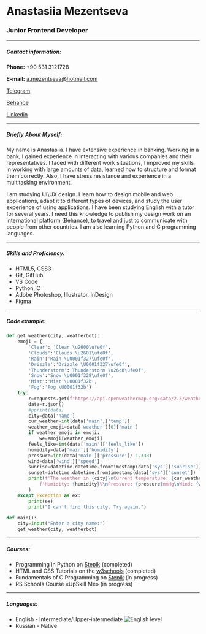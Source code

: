 # Anastasiia Mezentseva

### Junior Frontend Developer

---

##### __Contact information:__

__Phone:__ +90 531 3121728

__E-mail:__ a.mezentseva@hotmail.com

[Telegram](https://t.me/Nastasien)

[Behance](https://www.behance.net/nst_mznts)

[Linkedin](linkedin.com/in/anastasiia-mezentseva-5b23b4234)

---

##### __Briefly About Myself:__

My name is Anastasiia. I have extensive experience in banking. Working in a bank, I gained experience in interacting with various companies and their representatives. I faced with different work situations, I improved my skills in working with large amounts of data, learned how to structure and format them correctly. Also, I have stress resistance and experience in a multitasking environment.

I am studying UI\UX design. I learn how to design mobile and web applications, adapt it to different types of devices, and study the user experience of using applications. I have been studying English with a tutor for several years. I need this knowledge to publish my design work on an international platform (Behance), to travel and just to communicate with people from other countries. I am also learning Python and C programming languages.

---

##### __Skills and Proficiency:__

- HTML5, CSS3
- Git, GitHub
- VS Code
- Python, C
- Adobe Photoshop, Illustrator, InDesign
- Figma

---

##### __Code example:__

```python
def get_weather(city, weatherbot):
    emoji = {
        'Clear': 'Clear \u2600\ufe0f',
        'Clouds':'Clouds \u2601\ufe0f',
        'Rain':'Rain \U0001f327\ufe0f',
        'Drizzle':'Drizzle \U0001f327\ufe0f',
        'Thunderstorm':'Thunderstorm \u26c8\ufe0f',
        'Snow':'Snow \U0001f328\ufe0f',
        'Mist':'Mist \U0001f32b',
        'Fog':'Fog \U0001f32b'}
    try:
        r=requests.get(f"https://api.openweathermap.org/data/2.5/weather?q={city}&appid={weatherbot}&units=metric")
        data=r.json()
        #pprint(data)
        city=data['name']
        cur_weather=int(data['main']['temp'])
        weather_emoji=data['weather'][0]['main']
        if weather_emoji in emoji:
            we=emoji[weather_emoji]
        feels_like=int(data['main']['feels_like'])
        humidity=data['main']['humidity']
        pressure=int(data['main']['pressure']/ 1.333)
        wind=data['wind']['speed']
        sunrise=datetime.datetime.fromtimestamp(data['sys']['sunrise'])
        sunset=datetime.datetime.fromtimestamp(data['sys']['sunset'])
        print(f'The weather in {city}\nCurrent temperature: {cur_weather}C° {we}\nFeels like: {feels_like}C°\n'
            f'Humidity: {humidity}%\nPressure: {pressure}mmHg\nWind: {wind}m/s\nSunrise: {sunrise}\nSunset: {sunset}'
        )
    except Exception as ex:
        print(ex)
        print("I can't find this city. Try again.")

def main():
    city=input("Enter a city name:")
    get_weather(city, weatherbot)
```

---

##### __Courses:__

- Programming in Python on [Stepik](https://stepik.org) (completed)
- HTML and CSS Tutorials on the [w3schools](https://www.w3schools.com/) (completed)
- Fundamentals of C Programming on [Stepik](https://stepik.org) (in progress)
- RS Schools Course «UpSkill Me» (in progress)

---

##### __Languages:__

- English - Intermediate/Upper-intermediate
![English level](https://media-exp1.licdn.com/dms/image/C561FAQGlBgv6TjunJQ/feedshare-document-cover-images_1280/0/1660074500869?e=1661778000&v=beta&t=XFCE5vDLGHns7C0ueCXhJjzzzbh6ce7ZM6wA5YrBZjA 'Grammar Foundations')
- Russian - Native
